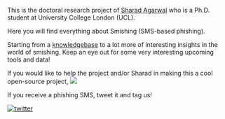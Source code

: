 This is the doctoral research project of [Sharad Agarwal](https://sharad1126.github.io/) who is a Ph.D. student at University College London (UCL).

Here you will find everything about Smishing (SMS-based phishing). 

Starting from a [knowledgebase](https://github.com/reportsmishing/knowledgebase) to a lot more of interesting insights in the world of smishing. 
Keep an eye out for some very interesting upcoming tools and data!

If you would like to help the project and/or Sharad in making this a cool open-source project, [![](https://img.shields.io/static/v1?label=Sponsor&message=%E2%9D%A4&logo=GitHub&color=%23fe8e86)](https://github.com/sponsors/reportsmishing)

If you receive a phishing SMS, tweet it and tag us!

[![twitter](https://img.shields.io/twitter/follow/reportsmishing?style=social)](https://twitter.com/reportsmishing)
